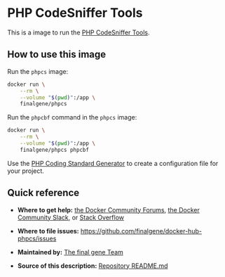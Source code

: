 # PHP CodeSniffer Tools

This is a image to run the [PHP CodeSniffer Tools](https://github.com/squizlabs/PHP_CodeSniffer).

## How to use this image
Run the `phpcs` image:

```bash
docker run \
    --rm \
    --volume "$(pwd)":/app \
    finalgene/phpcs
```

Run the `phpcbf` command in the `phpcs` image:

```bash
docker run \
    --rm \
    --volume "$(pwd)":/app \
    finalgene/phpcs phpcbf
```

Use the [PHP Coding Standard Generator](http://edorian.github.com/php-coding-standard-generator/#phpcs) to create a configuration file for your project.

## Quick reference
* **Where to get help:**
[the Docker Community Forums](https://forums.docker.com), [the Docker Community Slack](https://blog.docker.com/2016/11/introducing-docker-community-directory-docker-community-slack), or [Stack Overflow](https://stackoverflow.com/search?tab=newest&q=docker)

* **Where to file issues:**
https://github.com/finalgene/docker-hub-phpcs/issues

* **Maintained by:**
[The final gene Team](https://github.com/finalgene)

* **Source of this description:**
[Repository README.md](https://github.com/finalgene/docker-hub-phpcs/blob/master/README.md)
